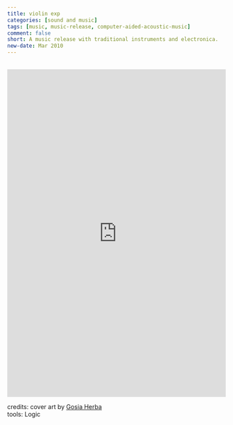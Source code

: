 ```yaml
---
title: violin exp
categories: [sound and music]
tags: [music, music-release, computer-aided-acoustic-music]
comment: false
short: A music release with traditional instruments and electronica.
new-date: Mar 2010
---
```

<br>
 <div style="max-width: 700px;"><div style="left: 0; width: 100%; height: 0; position: relative; padding-bottom: 100%; padding-top: 251px;"><iframe src="https://bandcamp.com/EmbeddedPlayer/album=1301423859/size=large/bgcol=ffffff/linkcol=0687f5/transparent=true//" style="border: 0; top: 0; left: 0; width: 100%; height: 100%; position: absolute;" allowfullscreen scrolling="no"></iframe></div></div>

credits: cover art by [Gosia Herba](https://www.behance.net/GosiaHerba)   
tools: Logic
